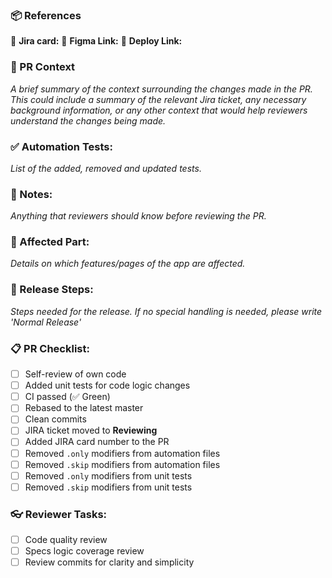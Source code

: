 ### 📦 References

📌 **Jira card:**
🎨 **Figma Link:**
🚀 **Deploy Link:**

### 📖 PR Context

_A brief summary of the context surrounding the changes made in the PR. This could include a summary of the relevant Jira ticket, any necessary background information, or any other context that would help reviewers understand the changes being made._

### ✅ Automation Tests:

_List of the added, removed and updated tests._

### 📝 Notes:

_Anything that reviewers should know before reviewing the PR._

### 🚧 Affected Part:

_Details on which features/pages of the app are affected._

### 🚀 Release Steps:

_Steps needed for the release. If no special handling is needed, please write 'Normal Release'_

### 📋 PR Checklist:

- [ ] Self-review of own code
- [ ] Added unit tests for code logic changes
- [ ] CI passed (✅ Green)
- [ ] Rebased to the latest master
- [ ] Clean commits
- [ ] JIRA ticket moved to **Reviewing**
- [ ] Added JIRA card number to the PR
- [ ] Removed `.only` modifiers from automation files
- [ ] Removed `.skip` modifiers from automation files
- [ ] Removed `.only` modifiers from unit tests
- [ ] Removed `.skip` modifiers from unit tests

### 👓 Reviewer Tasks:

- [ ] Code quality review
- [ ] Specs logic coverage review
- [ ] Review commits for clarity and simplicity

